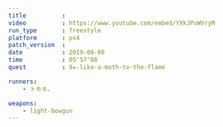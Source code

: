 ```yaml
---
title          :
video          : https://www.youtube.com/embed/YXkJPuWVryM
run_type       : freestyle
platform       : ps4
patch_version  : 
date           : 2019-08-08
time           : 05'57"88
quest          : 9★-like-a-moth-to-the-flame

runners:
    - トモキ。

weapons:
    - light-bowgun
---
```

